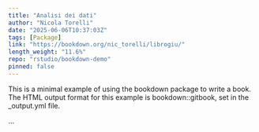 ```yaml
---
title: "Analisi dei dati"
author: "Nicola Torelli"
date: "2025-06-06T10:37:03Z"
tags: [Package]
link: "https://bookdown.org/nic_torelli/librogiu/"
length_weight: "11.6%"
repo: "rstudio/bookdown-demo"
pinned: false
---
```


<p>This is a minimal example of using the bookdown package to write a book.
The HTML output format for this example is bookdown::gitbook,
set in the _output.yml file.</p> ...
